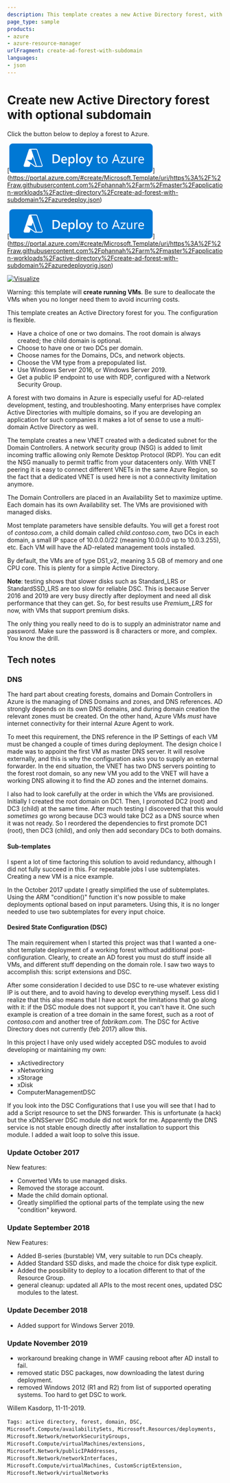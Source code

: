 ```yaml
---
description: This template creates a new Active Directory forest, with an optional subdomain. You can choose to have either one or two DCs per domain. The network configuration is highly configurable, making it suitable to fit into an existing environment. The VMs use managed disks and have no dependency on storage accounts. As an operating system you can choose between Windows Server 2016 and Windows Server 2019. This template illustrates the use of nested templates, Powershell DSC, and other advanced concepts.
page_type: sample
products:
- azure
- azure-resource-manager
urlFragment: create-ad-forest-with-subdomain
languages:
- json
---
```

# Create new Active Directory forest with optional subdomain

Click the button below to deploy a forest to Azure.

[![Deploy To Azure](https://raw.githubusercontent.com/phannah/arm/master/1-CONTRIBUTION-GUIDE/images/deploytoazure.svg?sanitize=true)]
(https://portal.azure.com/#create/Microsoft.Template/uri/https%3A%2F%2Fraw.githubusercontent.com%2Fphannah%2Farm%2Fmaster%2Fapplication-workloads%2Factive-directory%2Fcreate-ad-forest-with-subdomain%2Fazuredeploy.json)

[![Deploy Original To Azure](https://raw.githubusercontent.com/phannah/arm/master/1-CONTRIBUTION-GUIDE/images/deploytoazure.svg?sanitize=true)]
(https://portal.azure.com/#create/Microsoft.Template/uri/https%3A%2F%2Fraw.githubusercontent.com%2Fphannah%2Farm%2Fmaster%2Fapplication-workloads%2Factive-directory%2Fcreate-ad-forest-with-subdomain%2Fazuredeployorig.json)


[![Visualize](https://raw.githubusercontent.com/phannah/arm/master/1-CONTRIBUTION-GUIDE/images/visualizebutton.svg?sanitize=true)](http://armviz.io/#/?load=https%3A%2F%2Fraw.githubusercontent.com%2Fphannah%2Farm%2Fmaster%2Fapplication-workloads%2Factive-directory%2Fcreate-ad-forest-with-subdomain%2Fazuredeploy.json)

Warning: this template will **create running VMs**.
Be sure to deallocate the VMs when you no longer need them to avoid incurring costs.

This template creates an Active Directory forest for you. The configuration is flexible.

* Have a choice of one or two domains. The root domain is always created; the child domain is optional.
* Choose to have one or two DCs per domain.
* Choose names for the Domains, DCs, and network objects.
* Choose the VM type from a prepopulated list.
* Use Windows Server 2016, or Windows Server 2019.
* Get a public IP endpoint to use with RDP, configured with a Network Security Group.

A forest with two domains in Azure is especially useful for AD-related development, testing, and troubleshooting. Many enterprises have complex Active Directories with multiple domains, so if you are developing an application for such companies it makes a lot of sense to use a multi-domain Active Directory as well.

The template creates a new VNET created with a dedicated subnet for the Domain Controllers. A network security group (NSG) is added to limit incoming traffic allowing only Remote Desktop Protocol (RDP). You can edit the NSG manually to permit traffic from your datacenters only. With VNET peering it is easy to connect different VNETs in the same Azure Region, so the fact that a dedicated VNET is used here is not a connectivity limitation anymore.

The Domain Controllers are placed in an Availability Set to maximize uptime. Each domain has its own Availability set. The VMs are provisioned with managed disks.

Most template parameters have sensible defaults. You will get a forest root of _contoso.com_, a child domain called _child.contoso.com_, two DCs in each domain, a small IP space of 10.0.0.0/22 (meaning 10.0.0.0 up to 10.0.3.255), etc. Each VM will have the AD-related management tools installed.

By default, the VMs are of type DS1_v2, meaning 3.5 GB of memory and one CPU core. This is plenty for a simple Active Directory.

**Note**: testing shows that slower disks such as Standard_LRS or StandardSSD_LRS are too slow for reliable DSC. This is because Server 2016 and 2019 are very busy directly after deployment and need all disk performance that they can get. So, for best results use _Premium_LRS_ for now, with VMs that support premium disks.

The only thing you really need to do is to supply an administrator name and password. Make sure the password is 8 characters or more, and complex. You know the drill.

## Tech notes

### DNS

The hard part about creating forests, domains and Domain Controllers in Azure is the managing of DNS Domains and zones, and DNS references. AD strongly depends on its own DNS domains, and during domain creation the relevant zones must be created. On the other hand, Azure VMs _must_ have internet connectivity for their internal Azure Agent to work.

To meet this requirement, the DNS reference in the IP Settings of each VM must be changed a couple of times during deployment. The design choice I made was to appoint the first VM as master DNS server. It will resolve
externally, and this is why the configuration asks you to supply an external forwarder. In the end situation, the VNET has two DNS servers pointing to the forest root domain, so any new VM you add to the VNET will have a working DNS allowing it to find the AD zones and the internet domains.

I also had to look carefully at the order in which the VMs are provisioned. Initially I created the root domain on DC1. Then, I promoted DC2 (root) and DC3 (child) at the same time. After much testing I discovered that this would _sometimes_ go wrong because DC3 would take DC2 as a DNS source when it was not ready. So I reordered the dependencies to first promote  DC1 (root), then DC3 (child), and only then add secondary DCs to both domains.

#### Sub-templates

I spent a lot of time factoring this solution to avoid redundancy, although I did not fully succeed in this. For repeatable jobs I use subtemplates. Creating a new VM is a nice example.

In the October 2017 update I greatly simplified the use of subtemplates. Using the ARM "condition()" function it's now possible to make deployments optional based on input parameters. Using this, it is no longer needed to use two subtemplates for every input choice.

#### Desired State Configuration (DSC)

The main requirement when I started this project was that I wanted a one-shot template deployment of a working forest without additional post-configuration. Clearly, to create an AD forest you must do stuff inside all VMs, and different stuff depending on the domain role. I saw two ways to accomplish this: script extensions and DSC.

After some consideration I decided to use DSC to re-use whatever existing IP is out there, and to avoid having to develop everything myself. Less did I realize that this also means that I have accept the limitations that go along with it: if the DSC module does not support it, you can't have it. One such example is creation of a tree domain in the same forest, such as a root of _contoso.com_ and another tree of _fabrikam.com_. The DSC for Active Directory does not currently (feb 2017) allow this.

In this project I have only used widely accepted DSC modules to avoid developing or maintaining my own:

* xActivedirectory
* xNetworking
* xStorage
* xDisk
* ComputerManagementDSC

If you look into the DSC Configurations that I use you will see that I had to add a Script resource to set the DNS forwarder. This is unfortunate (a hack) but the xDNSServer DSC module did not work for me. Apparently the DNS service is not stable enough directly after installation to support this module. I added a wait loop to solve this issue.

### Update October 2017

New features:

* Converted VMs to use managed disks.
* Removed the storage account.
* Made the child domain optional.
* Greatly simplified the optional parts of the template using the new "condition" keyword.

### Update September 2018

New Features:

* Added B-series (burstable) VM, very suitable to run DCs cheaply.
* Added Standard SSD disks, and made the choice for disk type explicit.
* Added the possibility to deploy to a location different to that of the Resource Group.
* general cleanup: updated all APIs to the most recent ones, updated DSC modules to the latest.

### Update December 2018

* Added support for Windows Server 2019.

### Update November 2019

* workaround breaking change in WMF causing reboot after AD install to fail.
* removed static DSC packages, now downloading the latest during deployment.
* removed Windows 2012 (R1 and R2) from list of supported operating systems. Too hard to get DSC to work.

Willem Kasdorp, 11-11-2019.

`Tags: active directory, forest, domain, DSC, Microsoft.Compute/availabilitySets, Microsoft.Resources/deployments, Microsoft.Network/networkSecurityGroups, Microsoft.Compute/virtualMachines/extensions, Microsoft.Network/publicIPAddresses, Microsoft.Network/networkInterfaces, Microsoft.Compute/virtualMachines, CustomScriptExtension, Microsoft.Network/virtualNetworks`

